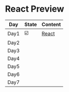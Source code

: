 # React Preview

| Day  | State | Content                                 |
| ---- | ----- | --------------------------------------- |
| Day1 |   ☑️  | [React](/React/1.preview/00.react.md) |
| Day2 |      |   |
| Day3 |      |   |
| Day4 |      |   |
| Day5 |      |   |
| Day6 |      |   |
| Day7 |      |   |
